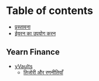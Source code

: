 # Table of contents

- [प्रस्तावना](README.md)
- [ईयरन का उपयोग करन](using-yearn.md)

## Yearn Finance

- [yVaults](yearn-finance/yvaults/README.md)
    - [तिजोरी और रणनीतियाँ](yearn-finance/yvaults/vaults-and-strategies.md)
